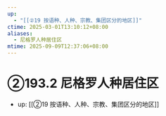 ```yaml
---
up:
  - "[[②19 按语种、人种、宗教、集团区分的地区]]"
ctime: 2025-03-01T13:10:12+08:00
aliases:
  - 尼格罗人种居住区
mtime: 2025-09-09T12:37:06+08:00
---
```


# ②193.2 尼格罗人种居住区

- up: [[②19 按语种、人种、宗教、集团区分的地区]]
